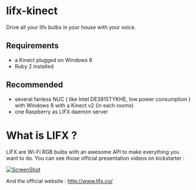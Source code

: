# lifx-kinect
Drive all your lifx bulbs in your house with your voice.

## Requirements
* a Kinect plugged on Windows 8
* Ruby 2 installed

## Recommended
* several fanless NUC ( like Intel DE3815TYKHE, low power consumption ) with Windows 8 with a Kinect v2 (in each rooms)
* one Raspberry as LIFX daemon server

What is LIFX ?
==============
LIFX are Wi-Fi RGB bulbs with an awesome API to make everything you want to do.
You can see those official presentation videos on kickstarter :

[![ScreenShot](http://img.youtube.com/vi/cRaPQDzkJcQ/0.jpg)](http://youtu.be/cRaPQDzkJcQ)

And the official website : http://www.lifx.co/
